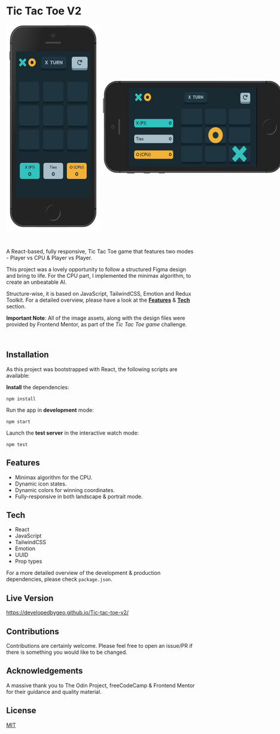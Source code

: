# Tic Tac Toe V2

<div style="display: flex">
<img src='./public/sample-v.png' height='550px' width='250px' alt='mobile viewport - portrait mode'/>
<img style="align-self: center" src='./public/sample-h.png' height='250px' width='500px'alt='mobile viewport - landscape mode'/>
</div>

<br>
<br>

A React-based, fully responsive, Tic Tac Toe game that features two modes - Player vs CPU & Player vs Player.

This project was a lovely opportunity to follow a structured Figma design and bring to life. For the CPU part, I implemented the minimax algorithm, to create an unbeatable AI.

Structure-wise, it is based on JavaScript, TailwindCSS, Emotion and Redux Toolkit. For a detailed overview, please have a look at the [**Features**](#features) & [**Tech**](#tech) section.

**Important Note**: All of the image assets, along with the design files were provided by Frontend Mentor, as part of the _Tic Tac Toe game_ challenge.

<br>

## Installation

As this project was bootstrapped with React, the following scripts are available:

**Install** the dependencies:

```
npm install
```

Run the app in **development** mode:

```
npm start
```

Launch the **test server** in the interactive watch mode:

```
npm test
```

## <a id='features'></a>Features

- Minimax algorithm for the CPU.
- Dynamic icon states.
- Dynamic colors for winning coordinates.
- Fully-responsive in both landscape & portrait mode.

## <a id='tech'></a>Tech

- React
- JavaScript
- TailwindCSS
- Emotion
- UUID
- Prop types

For a more detailed overview of the development & production dependencies, please check `package.json`.

## Live Version

<https://developedbygeo.github.io/Tic-tac-toe-v2/>

## Contributions

Contributions are certainly welcome. Please feel free to open an issue/PR if there is something you would like to be changed.

## Acknowledgements

A massive thank you to The Odin Project, freeCodeCamp & Frontend Mentor for their guidance and quality material.

## License

[MIT](./LICENSE.md)
